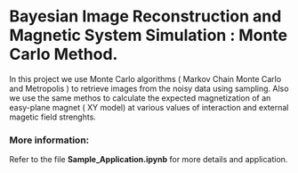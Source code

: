 # Bayesian Image Reconstruction and Magnetic System Simulation :  Monte Carlo Method.

In this project we use Monte Carlo algorithms ( Markov Chain Monte Carlo and Metropolis ) to retrieve images from the noisy data using sampling. Also we use the same methos to calculate the expected magnetization of an easy-plane magnet ( XY model) at various values of interaction and external magetic field strenghts.

### More information:

Refer to the file **Sample_Application.ipynb** for more details and application.

